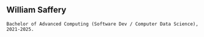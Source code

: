 ## William Saffery

`Bachelor of Advanced Computing (Software Dev / Computer Data Science), 2021-2025.`

<!---
WSaffery/WSaffery is a ✨ special ✨ repository because its `README.md` (this file) appears on your GitHub profile.
You can click the Preview link to take a look at your changes.
--->
